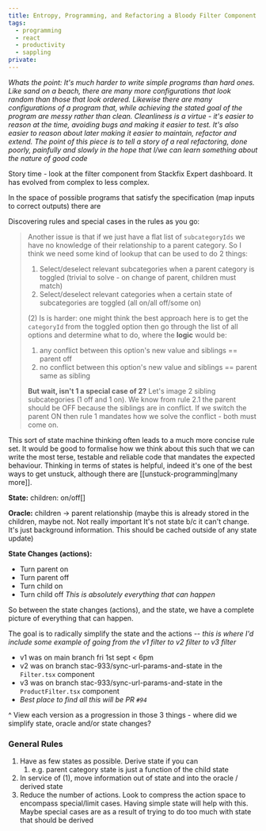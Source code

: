 ```yaml
---
title: Entropy, Programming, and Refactoring a Bloody Filter Component
tags:
  - programming
  - react
  - productivity
  - sappling
private:
---
```

*Whats the point: It's much harder to write simple programs than hard ones. Like sand on a beach, there are many more configurations that look random than those that look ordered. Likewise there are many configurations of a program that, while achieving the stated goal of the program are messy rather than clean. Cleanliness is a virtue - it's easier to reason at the time, avoiding bugs and making it easier to test. It's also easier to reason about later making it easier to maintain, refactor and extend. The point of this piece is to tell a story of a real refactoring, done poorly, painfully and slowly in the hope that I/we can learn something about the nature of good code*

Story time - look at the filter component from Stackfix Expert dashboard. It has evolved from complex to less complex. 

In the space of possible programs that satisfy the specification (map inputs to correct outputs) there are 

Discovering rules and special cases in the rules as you go:

> Another issue is that if we just have a flat list of `subcategoryIds` we have no knowledge of their relationship to a parent category. So I think we need some kind of lookup that can be used to do 2 things:
> 	1. Select/deselect relevant subcategories when a parent category is toggled (trivial to solve - on change of parent, children must match)
> 	2. Select/deselect relevant categories when a certain state of subcategories are toggled (all on/all off/some on)
> 
> (2) Is is harder: one might think the best approach here is to get the `categoryId` from the toggled option then go through the list of all options and determine what to do, where the **logic** would be:
> 	1. any conflict between this option's new value and siblings == parent off
> 	2. no conflict between this option's new value and siblings == parent same as sibling
> 
> **But wait, isn't 1 a special case of 2?**
> Let's image 2 sibling subcategories (1 off and 1 on). We know from rule 2.1 the parent should be OFF because the siblings are in conflict. If we switch the parent ON then rule 1 mandates how we solve the conflict - both must come on.

This sort of state machine thinking often leads to a much more concise rule set. It would be good to formalise how we think about this such that we can write the most terse, testable and reliable code that mandates the expected behaviour. Thinking in terms of states is helpful, indeed it's one of the best ways to get unstuck, although there are [[unstuck-programming|many more]].

**State:**
children: on/off[]

**Oracle:**
children -> parent relationship (maybe this is already stored in the children, maybe not. Not really important It's not state b/c it can't change. It's just background information. This should be cached outside of any state update)

**State Changes (actions):**
- Turn parent on 
- Turn parent off
- Turn child on
- Turn child off
*This is absolutely everything that can happen*

So between the state changes (actions), and the state, we have a complete picture of everything that can happen. 

The goal is to radically simplify the state and the actions -- *this is where I'd include some example of going from the v1 filter to v2 filter to v3 filter*
- v1 was on main branch fri 1st sept < 6pm
- v2 was on branch stac-933/sync-url-params-and-state in the `Filter.tsx` component
- v3 was on branch stac-933/sync-url-params-and-state in the `ProductFilter.tsx` component
- *Best place to find all this will be PR `#94`*

^ View each version as a progression in those 3 things - where did we simplify state, oracle and/or state changes?

### General Rules
1. Have as few states as possible. Derive state if you can
	1. e.g. parent category state is just a function of the child state
2. In service of (1), move information out of state and into the oracle / derived state
3. Reduce the number of actions. Look to compress the action space to encompass special/limit cases. Having simple state will help with this. Maybe special cases are as a result of trying to do too much with state that should be derived





